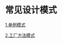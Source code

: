 # 常见设计模式

[1.单例模式](https://github.com/genez233/DesignPattern/blob/main/SingletonPattern/README.md)

[2.工厂方法模式](https://github.com/genez233/DesignPattern/blob/main/FactoryMethodPattern/README.md)
